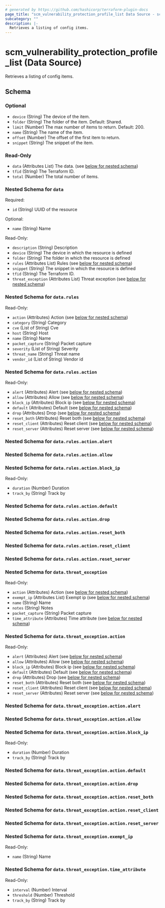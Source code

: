 ```yaml
---
# generated by https://github.com/hashicorp/terraform-plugin-docs
page_title: "scm_vulnerability_protection_profile_list Data Source - scm"
subcategory: ""
description: |-
  Retrieves a listing of config items.
---
```


# scm_vulnerability_protection_profile_list (Data Source)

Retrieves a listing of config items.



<!-- schema generated by tfplugindocs -->
## Schema

### Optional

- `device` (String) The device of the item.
- `folder` (String) The folder of the item. Default: Shared.
- `limit` (Number) The max number of items to return. Default: 200.
- `name` (String) The name of the item.
- `offset` (Number) The offset of the first item to return.
- `snippet` (String) The snippet of the item.

### Read-Only

- `data` (Attributes List) The data. (see [below for nested schema](#nestedatt--data))
- `tfid` (String) The Terraform ID.
- `total` (Number) The total number of items.

<a id="nestedatt--data"></a>
### Nested Schema for `data`

Required:

- `id` (String) UUID of the resource

Optional:

- `name` (String) Name

Read-Only:

- `description` (String) Description
- `device` (String) The device in which the resource is defined
- `folder` (String) The folder in which the resource is defined
- `rules` (Attributes List) Rules (see [below for nested schema](#nestedatt--data--rules))
- `snippet` (String) The snippet in which the resource is defined
- `tfid` (String) The Terraform ID.
- `threat_exception` (Attributes List) Threat exception (see [below for nested schema](#nestedatt--data--threat_exception))

<a id="nestedatt--data--rules"></a>
### Nested Schema for `data.rules`

Read-Only:

- `action` (Attributes) Action (see [below for nested schema](#nestedatt--data--rules--action))
- `category` (String) Category
- `cve` (List of String) Cve
- `host` (String) Host
- `name` (String) Name
- `packet_capture` (String) Packet capture
- `severity` (List of String) Severity
- `threat_name` (String) Threat name
- `vendor_id` (List of String) Vendor id

<a id="nestedatt--data--rules--action"></a>
### Nested Schema for `data.rules.action`

Read-Only:

- `alert` (Attributes) Alert (see [below for nested schema](#nestedatt--data--rules--action--alert))
- `allow` (Attributes) Allow (see [below for nested schema](#nestedatt--data--rules--action--allow))
- `block_ip` (Attributes) Block ip (see [below for nested schema](#nestedatt--data--rules--action--block_ip))
- `default` (Attributes) Default (see [below for nested schema](#nestedatt--data--rules--action--default))
- `drop` (Attributes) Drop (see [below for nested schema](#nestedatt--data--rules--action--drop))
- `reset_both` (Attributes) Reset both (see [below for nested schema](#nestedatt--data--rules--action--reset_both))
- `reset_client` (Attributes) Reset client (see [below for nested schema](#nestedatt--data--rules--action--reset_client))
- `reset_server` (Attributes) Reset server (see [below for nested schema](#nestedatt--data--rules--action--reset_server))

<a id="nestedatt--data--rules--action--alert"></a>
### Nested Schema for `data.rules.action.alert`


<a id="nestedatt--data--rules--action--allow"></a>
### Nested Schema for `data.rules.action.allow`


<a id="nestedatt--data--rules--action--block_ip"></a>
### Nested Schema for `data.rules.action.block_ip`

Read-Only:

- `duration` (Number) Duration
- `track_by` (String) Track by


<a id="nestedatt--data--rules--action--default"></a>
### Nested Schema for `data.rules.action.default`


<a id="nestedatt--data--rules--action--drop"></a>
### Nested Schema for `data.rules.action.drop`


<a id="nestedatt--data--rules--action--reset_both"></a>
### Nested Schema for `data.rules.action.reset_both`


<a id="nestedatt--data--rules--action--reset_client"></a>
### Nested Schema for `data.rules.action.reset_client`


<a id="nestedatt--data--rules--action--reset_server"></a>
### Nested Schema for `data.rules.action.reset_server`




<a id="nestedatt--data--threat_exception"></a>
### Nested Schema for `data.threat_exception`

Read-Only:

- `action` (Attributes) Action (see [below for nested schema](#nestedatt--data--threat_exception--action))
- `exempt_ip` (Attributes List) Exempt ip (see [below for nested schema](#nestedatt--data--threat_exception--exempt_ip))
- `name` (String) Name
- `notes` (String) Notes
- `packet_capture` (String) Packet capture
- `time_attribute` (Attributes) Time attribute (see [below for nested schema](#nestedatt--data--threat_exception--time_attribute))

<a id="nestedatt--data--threat_exception--action"></a>
### Nested Schema for `data.threat_exception.action`

Read-Only:

- `alert` (Attributes) Alert (see [below for nested schema](#nestedatt--data--threat_exception--action--alert))
- `allow` (Attributes) Allow (see [below for nested schema](#nestedatt--data--threat_exception--action--allow))
- `block_ip` (Attributes) Block ip (see [below for nested schema](#nestedatt--data--threat_exception--action--block_ip))
- `default` (Attributes) Default (see [below for nested schema](#nestedatt--data--threat_exception--action--default))
- `drop` (Attributes) Drop (see [below for nested schema](#nestedatt--data--threat_exception--action--drop))
- `reset_both` (Attributes) Reset both (see [below for nested schema](#nestedatt--data--threat_exception--action--reset_both))
- `reset_client` (Attributes) Reset client (see [below for nested schema](#nestedatt--data--threat_exception--action--reset_client))
- `reset_server` (Attributes) Reset server (see [below for nested schema](#nestedatt--data--threat_exception--action--reset_server))

<a id="nestedatt--data--threat_exception--action--alert"></a>
### Nested Schema for `data.threat_exception.action.alert`


<a id="nestedatt--data--threat_exception--action--allow"></a>
### Nested Schema for `data.threat_exception.action.allow`


<a id="nestedatt--data--threat_exception--action--block_ip"></a>
### Nested Schema for `data.threat_exception.action.block_ip`

Read-Only:

- `duration` (Number) Duration
- `track_by` (String) Track by


<a id="nestedatt--data--threat_exception--action--default"></a>
### Nested Schema for `data.threat_exception.action.default`


<a id="nestedatt--data--threat_exception--action--drop"></a>
### Nested Schema for `data.threat_exception.action.drop`


<a id="nestedatt--data--threat_exception--action--reset_both"></a>
### Nested Schema for `data.threat_exception.action.reset_both`


<a id="nestedatt--data--threat_exception--action--reset_client"></a>
### Nested Schema for `data.threat_exception.action.reset_client`


<a id="nestedatt--data--threat_exception--action--reset_server"></a>
### Nested Schema for `data.threat_exception.action.reset_server`



<a id="nestedatt--data--threat_exception--exempt_ip"></a>
### Nested Schema for `data.threat_exception.exempt_ip`

Read-Only:

- `name` (String) Name


<a id="nestedatt--data--threat_exception--time_attribute"></a>
### Nested Schema for `data.threat_exception.time_attribute`

Read-Only:

- `interval` (Number) Interval
- `threshold` (Number) Threshold
- `track_by` (String) Track by
